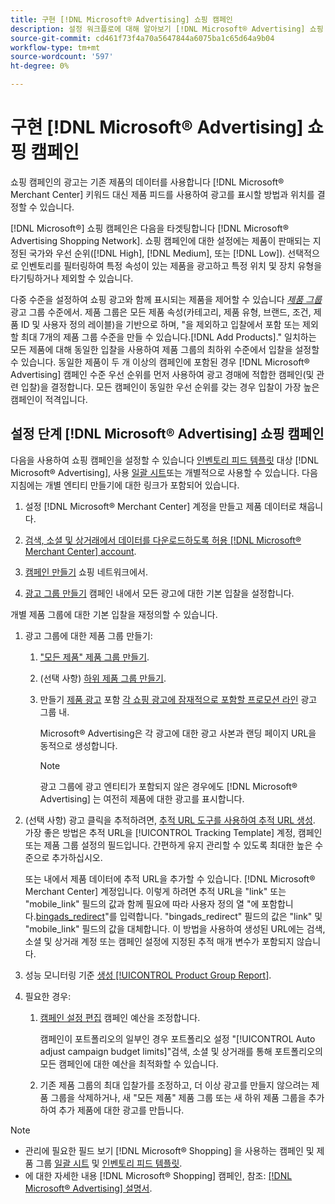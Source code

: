```yaml
---
title: 구현 [!DNL Microsoft® Advertising] 쇼핑 캠페인
description: 설정 워크플로에 대해 알아보기 [!DNL Microsoft® Advertising] 쇼핑 캠페인.
source-git-commit: cd461f73f4a70a5647844a6075ba1c65d64a9b04
workflow-type: tm+mt
source-wordcount: '597'
ht-degree: 0%

---
```


# 구현 [!DNL Microsoft® Advertising] 쇼핑 캠페인

쇼핑 캠페인의 광고는 기존 제품의 데이터를 사용합니다 [!DNL Microsoft® Merchant Center] 키워드 대신 제품 피드를 사용하여 광고를 표시할 방법과 위치를 결정할 수 있습니다.

[!DNL Microsoft®] 쇼핑 캠페인은 다음을 타겟팅합니다 [!DNL Microsoft® Advertising Shopping Network]. 쇼핑 캠페인에 대한 설정에는 제품이 판매되는 지정된 국가와 우선 순위([!DNL High], [!DNL Medium], 또는 [!DNL Low]). 선택적으로 인벤토리를 필터링하여 특정 속성이 있는 제품을 광고하고 특정 위치 및 장치 유형을 타기팅하거나 제외할 수 있습니다.

다중 수준을 설정하여 쇼핑 광고와 함께 표시되는 제품을 제어할 수 있습니다 *[제품 그룹](/help/search-social-commerce/campaign-management/campaigns/product-group-about.md)* 광고 그룹 수준에서. 제품 그룹은 모든 제품 속성(카테고리, 제품 유형, 브랜드, 조건, 제품 ID 및 사용자 정의 레이블)을 기반으로 하며, &quot;을 제외하고 입찰에서 포함 또는 제외할 최대 7개의 제품 그룹 수준을 만들 수 있습니다.[!DNL Add Products].&quot; 일치하는 모든 제품에 대해 동일한 입찰을 사용하여 제품 그룹의 최하위 수준에서 입찰을 설정할 수 있습니다. 동일한 제품이 두 개 이상의 캠페인에 포함된 경우 [!DNL Microsoft® Advertising] 캠페인 수준 우선 순위를 먼저 사용하여 광고 경매에 적합한 캠페인(및 관련 입찰)을 결정합니다. 모든 캠페인이 동일한 우선 순위를 갖는 경우 입찰이 가장 높은 캠페인이 적격입니다.

## 설정 단계 [!DNL Microsoft® Advertising] 쇼핑 캠페인

다음을 사용하여 쇼핑 캠페인을 설정할 수 있습니다 [인벤토리 피드 템플릿](/help/search-social-commerce/campaign-management/inventory-feeds/inventory-feeds-about.md) 대상 [!DNL Microsoft® Advertising], 사용 [일괄 시트](/help/search-social-commerce/campaign-management/bulksheets/bulksheet-about.md)또는 개별적으로 사용할 수 있습니다. 다음 지침에는 개별 엔티티 만들기에 대한 링크가 포함되어 있습니다.

1. 설정 [!DNL Microsoft® Merchant Center] 계정을 만들고 제품 데이터로 채웁니다.

1. [검색, 소셜 및 상거래에서 데이터를 다운로드하도록 허용 [!DNL Microsoft® Merchant Center] account](/help/search-social-commerce/campaign-management/accounts/merchant-account-manage.md).

1. [캠페인 만들기](/help/search-social-commerce/campaign-management/campaigns/campaign-manage.md) 쇼핑 네트워크에서.

1. [광고 그룹 만들기](/help/search-social-commerce/campaign-management/campaigns/ad-group-manage.md) 캠페인 내에서 모든 광고에 대한 기본 입찰을 설정합니다.

개별 제품 그룹에 대한 기본 입찰을 재정의할 수 있습니다.

1. 광고 그룹에 대한 제품 그룹 만들기:

   1. [&quot;모든 제품&quot; 제품 그룹 만들기](/help/search-social-commerce/campaign-management/campaigns/product-group-manage.md).

   1. (선택 사항) [하위 제품 그룹 만들기](/help/search-social-commerce/campaign-management/campaigns/product-group-manage.md).

   1. 만들기 [제품 광고](/help/search-social-commerce/campaign-management/campaigns/ad-manage.md) 포함 [각 쇼핑 광고에 잠재적으로 포함할 프로모션 라인](/help/search-social-commerce/campaign-management/campaigns/product-group-settings-microsoft.md) 광고 그룹 내.

      Microsoft® Advertising은 각 광고에 대한 광고 사본과 랜딩 페이지 URL을 동적으로 생성합니다.

      >[!NOTE]
      >
      >광고 그룹에 광고 엔티티가 포함되지 않은 경우에도 [!DNL Microsoft® Advertising] 는 여전히 제품에 대한 광고를 표시합니다.

1. (선택 사항) 광고 클릭을 추적하려면, [추적 URL 도구를 사용하여 추적 URL 생성](/help/search-social-commerce/tools/click-tracking-url-generate.md). 가장 좋은 방법은 추적 URL을 [!UICONTROL Tracking Template] 계정, 캠페인 또는 제품 그룹 설정의 필드입니다. 간편하게 유지 관리할 수 있도록 최대한 높은 수준으로 추가하십시오.

   또는 내에서 제품 데이터에 추적 URL을 추가할 수 있습니다. [!DNL Microsoft® Merchant Center] 계정입니다. 이렇게 하려면 추적 URL을 &quot;link&quot; 또는 &quot;mobile_link&quot; 필드의 값과 함께 필요에 따라 사용자 정의 열 &quot;에 포함합니다.[bingads_redirect](https://help.ads.microsoft.com/#apex/3/en/51084)&quot;를 입력합니다. &quot;bingads_redirect&quot; 필드의 값은 &quot;link&quot; 및 &quot;mobile_link&quot; 필드의 값을 대체합니다. 이 방법을 사용하여 생성된 URL에는 검색, 소셜 및 상거래 계정 또는 캠페인 설정에 지정된 추적 매개 변수가 포함되지 않습니다.

1. 성능 모니터링 기준 [생성 [!UICONTROL Product Group Report]](/help/search-social-commerce/reports/management/basic-advanced/basic-advanced-report-generate.md).

1. 필요한 경우:

   1. [캠페인 설정 편집](/help/search-social-commerce/campaign-management/campaigns/campaign-manage.md) 캠페인 예산을 조정합니다.

      캠페인이 포트폴리오의 일부인 경우 포트폴리오 설정 &quot;[!UICONTROL Auto adjust campaign budget limits]&quot;검색, 소셜 및 상거래를 통해 포트폴리오의 모든 캠페인에 대한 예산을 최적화할 수 있습니다.

   1. 기존 제품 그룹의 최대 입찰가를 조정하고, 더 이상 광고를 만들지 않으려는 제품 그룹을 삭제하거나, 새 &quot;모든 제품&quot; 제품 그룹 또는 새 하위 제품 그룹을 추가하여 추가 제품에 대한 광고를 만듭니다.

>[!NOTE]
>
>* 관리에 필요한 필드 보기 [!DNL Microsoft® Shopping] 을 사용하는 캠페인 및 제품 그룹 [일괄 시트](/help/search-social-commerce/campaign-management/bulksheets/bulksheet-data-formats/bulksheet-data-microsoft.md) 및 [인벤토리 피드 템플릿](/help/search-social-commerce/campaign-management/inventory-feeds/ad-templates/template-microsoft-shopping.md).
>* 에 대한 자세한 내용 [!DNL Microsoft® Shopping] 캠페인, 참조: [[!DNL Microsoft® Advertising] 설명서](https://help.ads.microsoft.com/#apex/3/en/50903).


